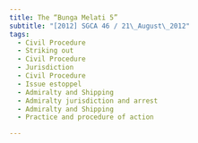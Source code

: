 ```yaml
---
title: The “Bunga Melati 5” 
subtitle: "[2012] SGCA 46 / 21\_August\_2012"
tags:
  - Civil Procedure
  - Striking out
  - Civil Procedure
  - Jurisdiction
  - Civil Procedure
  - Issue estoppel
  - Admiralty and Shipping
  - Admiralty jurisdiction and arrest
  - Admiralty and Shipping
  - Practice and procedure of action

---
```



